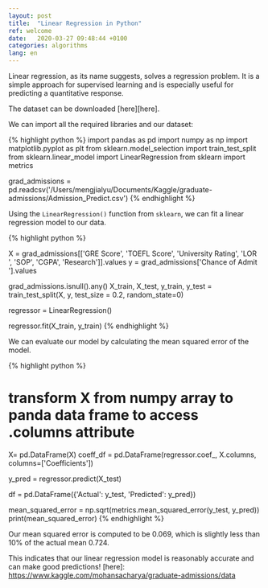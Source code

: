 ```yaml
---
layout: post
title:  "Linear Regression in Python"
ref: welcome
date:   2020-03-27 09:48:44 +0100
categories: algorithms
lang: en
---
```

Linear regression, as its name suggests, solves a regression problem. It is a simple approach for supervised learning and is especially useful for predicting a quantitative response. 

The dataset can be downloaded [here][here].

We can import all the required libraries and our dataset:

{% highlight python %}
import pandas as pd
import numpy as np
import matplotlib.pyplot as plt
from sklearn.model_selection import train_test_split
from sklearn.linear_model import LinearRegression
from sklearn import metrics

grad_admissions = pd.readcsv('/Users/mengjialyu/Documents/Kaggle/graduate-admissions/Admission_Predict.csv')
{% endhighlight %}

Using the `LinearRegression()` function from `sklearn`, we can fit a linear regression model to our data.

{% highlight python %}

X = grad_admissions[['GRE Score', 'TOEFL Score', 'University Rating', 'LOR ', 'SOP', 'CGPA', 'Research']].values
y = grad_admissions['Chance of Admit '].values

grad_admissions.isnull().any()
X_train, X_test, y_train, y_test = train_test_split(X, y, test_size = 0.2, random_state=0)

regressor = LinearRegression()

regressor.fit(X_train, y_train)
{% endhighlight %}

We can evaluate our model by calculating the mean squared error of the model.

{% highlight python %}
# transform X from numpy array to panda data frame to access .columns attribute
X= pd.DataFrame(X)
coeff_df = pd.DataFrame(regressor.coef_, X.columns, columns=['Coefficients'])

y_pred = regressor.predict(X_test)


df = pd.DataFrame({'Actual': y_test, 'Predicted': y_pred})

mean_squared_error = np.sqrt(metrics.mean_squared_error(y_test, y_pred))
print(mean_squared_error)
{% endhighlight %}

Our mean squared error is computed to be 0.069, which is slightly less than 10% of the actual mean 0.724. 

This indicates that our linear regression model is reasonably accurate and can make good predictions!
[here]: https://www.kaggle.com/mohansacharya/graduate-admissions/data

